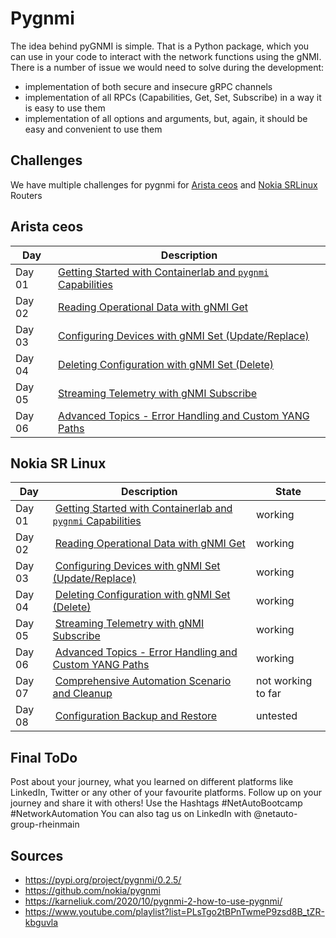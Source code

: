 # Pygnmi
The idea behind pyGNMI is simple. That is a Python package, which you can use in your code to interact with the network functions using the gNMI. There is a number of issue we would need to solve during the development:

* implementation of both secure and insecure gRPC channels
* implementation of all RPCs (Capabilities, Get, Set, Subscribe) in a way it is easy to use them
* implementation of all options and arguments, but, again, it should be easy and convenient to use them

## Challenges 
We have multiple challenges for pygnmi for [Arista ceos](/Topics/Programming/Python/Challenges/pygnmi/Arista) and [Nokia SRLinux ](/Topics/Programming/Python/Challenges/pygnmi/Nokia) Routers

## Arista ceos
| Day | Description |
| ----- | ------ |
| Day 01 | [Getting Started with Containerlab and `pygnmi` Capabilities](/Topics/Programming/Python/Challenges/pygnmi/Arista/Day-01.md) | 
| Day 02 | [Reading Operational Data with gNMI Get](/Topics/Programming/Python/Challenges/pygnmi/Arista/Day-02.md) | 
| Day 03 | [Configuring Devices with gNMI Set (Update/Replace)](/Topics/Programming/Python/Challenges/pygnmi/Arista/Day-03.md) | 
| Day 04 | [Deleting Configuration with gNMI Set (Delete)](/Topics/Programming/Python/Challenges/pygnmi/Arista/Day-04.md) | 
| Day 05 | [Streaming Telemetry with gNMI Subscribe](/Topics/Programming/Python/Challenges/pygnmi/Arista/Day-05.md) | 
| Day 06 | [Advanced Topics - Error Handling and Custom YANG Paths](/Topics/Programming/Python/Challenges/pygnmi/Arista/Day-06.md) | 

## Nokia SR Linux
| Day | Description | State |
| ----- | ------ | ------ |
| Day 01 | [Getting Started with Containerlab and `pygnmi` Capabilities](/Topics/Programming/Python/Challenges/pygnmi/Nokia/Day-01.md) | working |
| Day 02 | [Reading Operational Data with gNMI Get](/Topics/Programming/Python/Challenges/pygnmi/Nokia/Day-02.md) | working |
| Day 03 | [Configuring Devices with gNMI Set (Update/Replace)](/Topics/Programming/Python/Challenges/pygnmi/Nokia/Day-03.md) | working |
| Day 04 | [Deleting Configuration with gNMI Set (Delete)](/Topics/Programming/Python/Challenges/pygnmi/Nokia/Day-04.md) | working |
| Day 05 | [Streaming Telemetry with gNMI Subscribe](/Topics/Programming/Python/Challenges/pygnmi/Nokia/Day-05.md) | working |
| Day 06 | [Advanced Topics - Error Handling and Custom YANG Paths](/Topics/Programming/Python/Challenges/pygnmi/Nokia/Day-06.md) | working |
| Day 07 | [Comprehensive Automation Scenario and Cleanup](/Topics/Programming/Python/Challenges/pygnmi/Nokia/Day-07.md) | not working to far |
| Day 08 | [Configuration Backup and Restore](/Topics/Programming/Python/Challenges/pygnmi/Nokia/Day-08.md) | untested |

## Final ToDo

Post about your journey, what you learned on different platforms like LinkedIn, Twitter or any other of your favourite platforms. Follow up on your journey and share it with others! Use the Hashtags #NetAutoBootcamp #NetworkAutomation
You can also tag us on LinkedIn with @netauto-group-rheinmain

## Sources
* https://pypi.org/project/pygnmi/0.2.5/
* https://github.com/nokia/pygnmi
* https://karneliuk.com/2020/10/pygnmi-2-how-to-use-pygnmi/
* https://www.youtube.com/playlist?list=PLsTgo2tBPnTwmeP9zsd8B_tZR-kbguvla

